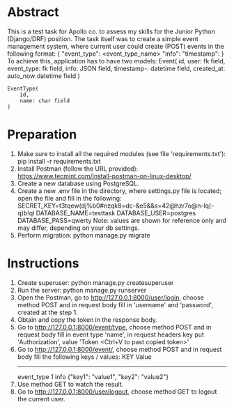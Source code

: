 Abstract
========
This is a test task for Apollo co. to assess my skills for the Junior Python (Django/DRF) position.
The task itself was to create a simple event management system, where current user could create (POST) events in the following format:
    {
    "event_type": <event_type_name>
    "info": <anybody json>
    "timestamp": <datetime>
    }
To achieve this, application has to have two models:
    Event(
        id, 
        user: fk field, 
        event_type: fk field, 
        info: JSON field, 
        timestamp-: datetime field, 
        created_at: auto_now datetime field
    ) 
    
    EventType(
        id, 
        name: char field
    )

Preparation
===========
1. Make sure to install all the required modules (see file 'requirements.txt'):
pip install -r requirements.txt
2. Install Postman (follow the URL provided):
https://www.tecmint.com/install-postman-on-linux-desktop/
3. Create a new database using PostgreSQL.
4. Create a new .env file in the directory, where settings.py file is located; open the file and fill in the following:
    SECRET_KEY=t3tqew(dj%b0#nzqk8=dc-&e5&&s=42@hzr7o@n-lq(-q)b!ql
    DATABASE_NAME=testtask
    DATABASE_USER=postgres
    DATABASE_PASS=qwerty
Note: values are shown for reference only and may differ, depending on your db settings. 
5. Perform migration:
    python manage.py migrate

Instructions
============
1. Create superuser:
    python manage.py createsuperuser
2. Run the server:
    python manage.py runserver
3. Open the Postman, go to http://127.0.0.1:8000/user/login, choose method POST and in request body fill in 'username' and 'password', created at the step 1.
4. Obtain and copy the token in the response body.
5. Go to http://127.0.0.1:8000/event/type, choose method POST and in request body fill in event type 'name', in request headers key put 'Authorization', value 'Token <Ctrl+V to past copied token>'
6. Go to http://127.0.0.1:8000/event/, choose method POST and in request body fill the following keys / values:
    KEY                     Value
    ---                     -----
    event_type              1
    info                    {"key1": "value1", "key2": "value2"}
7. Use method GET to watch the result.
8. Go to http://127.0.0.1:8000/user/logout, choose method GET to logout the current user.


